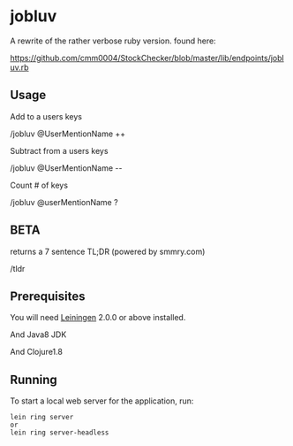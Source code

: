 # jobluv

A rewrite of the rather verbose ruby version. found here: 

https://github.com/cmm0004/StockChecker/blob/master/lib/endpoints/jobluv.rb

## Usage

Add to a users keys

/jobluv @UserMentionName ++

Subtract from a users keys

/jobluv @UserMentionName --

Count # of keys

/jobluv @userMentionName ?

## BETA

returns a 7 sentence TL;DR (powered by smmry.com)

/tldr <long email>


## Prerequisites

You will need [Leiningen][] 2.0.0 or above installed.

[leiningen]: https://github.com/technomancy/leiningen

And Java8 JDK

And Clojure1.8

## Running

To start a local web server for the application, run:

    lein ring server
    or
    lein ring server-headless



